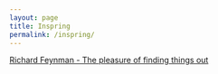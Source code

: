 ```yaml
---
layout: page
title: Inspring
permalink: /inspring/
---
```


[Richard Feynman - The pleasure of finding things out](https://www.dailymotion.com/video/x24gwgc)
